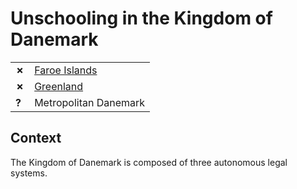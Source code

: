 # Unschooling in the Kingdom of Danemark

| | |
|-|-|
| __✗__ | [Faroe Islands](Faroe-Islands.md) |
| __✗__ | [Greenland](Greenland.md) |
| __?__ | Metropolitan Danemark |

## Context

The Kingdom of Danemark is composed of three autonomous legal systems.

